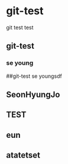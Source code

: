 # git-test
git test test

## git-test
### se young
##git-test
se youngsdf
## SeonHyungJo
## TEST
## eun
## atatetset
